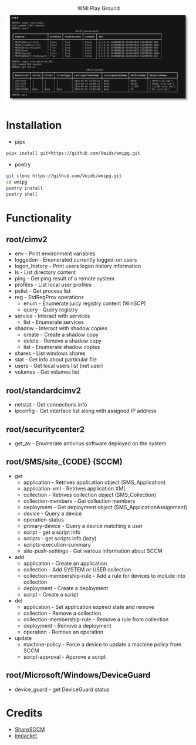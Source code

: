 <p align=center>
  <br>
  <span>WMI Play Ground</span>
  <br>
  <img src="images/preview.png"/>
</p>

# Installation

* pipx

```bash
pipx install git+https://github.com/Veids/wmipg.git
```

* poetry

```bash
git clone https://github.com/Veids/wmipg.git 
cd wmipg
poetry install
poetry shell
```

# Functionality

## root/cimv2

* env - Print environment variables
* loggedon - Enumerated currently logged-on users
* logon_history - Print users logon history information
* ls - List directory content
* ping - Get ping result of a remote system
* profiles - List local user profiles
* pslist - Get process list
* reg - StdRegProv operations
    * enum - Enumerate juicy registry content (WinSCP)
    * query - Query registry
* service - Interact with services
    * list - Enumerate services
* shadow - Interact with shadow copies
    * create - Create a shadow copy
    * delete - Remove a shadow copy
    * list - Enumerate shadow copies
* shares - List windows shares
* stat - Get info about particular file
* users - Get local users list (net user)
* volumes - Get volumes list

## root/standardcimv2

* netstat - Get connections info
* ipconfig - Get interface list along with assigned IP address

## root/securitycenter2

* get_av - Enumerate antivirus software deployed on the system

## root/SMS/site_{CODE} (SCCM)

* get
    * application - Retrives application object (SMS_Application)
    * application-xml - Retrives application XML
    * collection - Retrives collection object (SMS_Collection)
    * collection-members - Get collection members
    * deployment - Get deployment object (SMS_ApplicationAssignment)
    * device - Query a device
    * operation-status
    * primary-device - Query a device matching a user
    * script - get a script info
    * scripts - get scripts info (lazy)
    * scripts-execution-summary
    * site-push-settings - Get various information about SCCM
* add
    * application - Create an application
    * collection - Add SYSTEM or USER collection
    * collection-membership-rule - Add a rule for devices to include into collection
    * deployment - Create a deployment
    * script - Create a script
* del
    * application - Set application expired state and remove
    * collection - Remove a collection
    * collection-membership-rule - Remove a rule from collection
    * deployment - Remove a deployment
    * operation - Remove an operation
* update
    * machine-policy - Force a device to update a machine policy from SCCM
    * script-approval - Approve a script

## root/Microsoft/Windows/DeviceGuard

* device_guard - get DeviceGuard status

# Credits

* [SharpSCCM](https://github.com/Mayyhem/SharpSCCM)
* [impacket](https://github.com/fortra/impacket)
